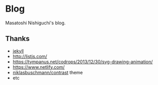 # Blog

Masatoshi Nishiguchi's blog.

## Thanks
- [jekyll](https://github.com/jekyll/jekyll)
- http://listjs.com/
- https://tympanus.net/codrops/2013/12/30/svg-drawing-animation/
- https://www.netlify.com/
- [niklasbuschmann/contrast](https://github.com/niklasbuschmann/contrast) theme
- etc
